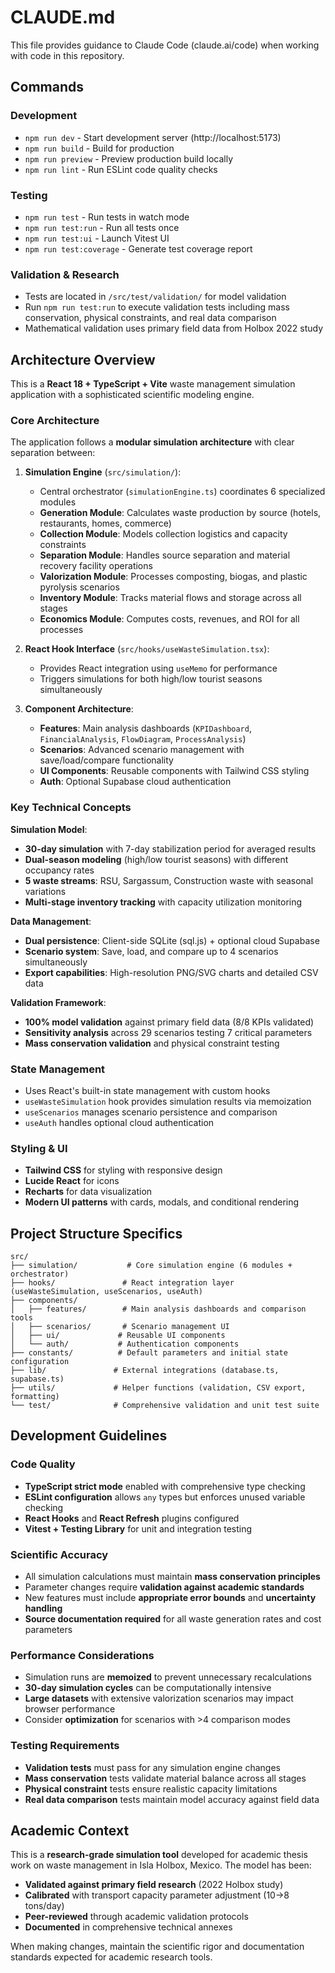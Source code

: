 # CLAUDE.md

This file provides guidance to Claude Code (claude.ai/code) when working with code in this repository.

## Commands

### Development
- `npm run dev` - Start development server (http://localhost:5173)
- `npm run build` - Build for production
- `npm run preview` - Preview production build locally
- `npm run lint` - Run ESLint code quality checks

### Testing
- `npm run test` - Run tests in watch mode
- `npm run test:run` - Run all tests once
- `npm run test:ui` - Launch Vitest UI
- `npm run test:coverage` - Generate test coverage report

### Validation & Research
- Tests are located in `/src/test/validation/` for model validation
- Run `npm run test:run` to execute validation tests including mass conservation, physical constraints, and real data comparison
- Mathematical validation uses primary field data from Holbox 2022 study

## Architecture Overview

This is a **React 18 + TypeScript + Vite** waste management simulation application with a sophisticated scientific modeling engine.

### Core Architecture
The application follows a **modular simulation architecture** with clear separation between:

1. **Simulation Engine** (`src/simulation/`): 
   - Central orchestrator (`simulationEngine.ts`) coordinates 6 specialized modules
   - **Generation Module**: Calculates waste production by source (hotels, restaurants, homes, commerce)
   - **Collection Module**: Models collection logistics and capacity constraints
   - **Separation Module**: Handles source separation and material recovery facility operations
   - **Valorization Module**: Processes composting, biogas, and plastic pyrolysis scenarios
   - **Inventory Module**: Tracks material flows and storage across all stages
   - **Economics Module**: Computes costs, revenues, and ROI for all processes

2. **React Hook Interface** (`src/hooks/useWasteSimulation.tsx`):
   - Provides React integration using `useMemo` for performance
   - Triggers simulations for both high/low tourist seasons simultaneously

3. **Component Architecture**:
   - **Features**: Main analysis dashboards (`KPIDashboard`, `FinancialAnalysis`, `FlowDiagram`, `ProcessAnalysis`)
   - **Scenarios**: Advanced scenario management with save/load/compare functionality
   - **UI Components**: Reusable components with Tailwind CSS styling
   - **Auth**: Optional Supabase cloud authentication

### Key Technical Concepts

**Simulation Model**: 
- **30-day simulation** with 7-day stabilization period for averaged results
- **Dual-season modeling** (high/low tourist seasons) with different occupancy rates
- **5 waste streams**: RSU, Sargassum, Construction waste with seasonal variations
- **Multi-stage inventory tracking** with capacity utilization monitoring

**Data Management**:
- **Dual persistence**: Client-side SQLite (sql.js) + optional cloud Supabase
- **Scenario system**: Save, load, and compare up to 4 scenarios simultaneously
- **Export capabilities**: High-resolution PNG/SVG charts and detailed CSV data

**Validation Framework**:
- **100% model validation** against primary field data (8/8 KPIs validated)
- **Sensitivity analysis** across 29 scenarios testing 7 critical parameters
- **Mass conservation validation** and physical constraint testing

### State Management
- Uses React's built-in state management with custom hooks
- `useWasteSimulation` hook provides simulation results via memoization
- `useScenarios` manages scenario persistence and comparison
- `useAuth` handles optional cloud authentication

### Styling & UI
- **Tailwind CSS** for styling with responsive design
- **Lucide React** for icons
- **Recharts** for data visualization
- **Modern UI patterns** with cards, modals, and conditional rendering

## Project Structure Specifics

```
src/
├── simulation/           # Core simulation engine (6 modules + orchestrator)
├── hooks/               # React integration layer (useWasteSimulation, useScenarios, useAuth)
├── components/
│   ├── features/        # Main analysis dashboards and comparison tools
│   ├── scenarios/       # Scenario management UI
│   ├── ui/             # Reusable UI components
│   └── auth/           # Authentication components
├── constants/          # Default parameters and initial state configuration
├── lib/               # External integrations (database.ts, supabase.ts)
├── utils/             # Helper functions (validation, CSV export, formatting)
└── test/              # Comprehensive validation and unit test suite
```

## Development Guidelines

### Code Quality
- **TypeScript strict mode** enabled with comprehensive type checking
- **ESLint configuration** allows `any` types but enforces unused variable checking
- **React Hooks** and **React Refresh** plugins configured
- **Vitest + Testing Library** for unit and integration testing

### Scientific Accuracy
- All simulation calculations must maintain **mass conservation principles**
- Parameter changes require **validation against academic standards**
- New features must include **appropriate error bounds** and **uncertainty handling**
- **Source documentation required** for all waste generation rates and cost parameters

### Performance Considerations
- Simulation runs are **memoized** to prevent unnecessary recalculations
- **30-day simulation cycles** can be computationally intensive
- **Large datasets** with extensive valorization scenarios may impact browser performance
- Consider **optimization** for scenarios with >4 comparison modes

### Testing Requirements
- **Validation tests** must pass for any simulation engine changes
- **Mass conservation** tests validate material balance across all stages
- **Physical constraint** tests ensure realistic capacity limitations
- **Real data comparison** tests maintain model accuracy against field data

## Academic Context

This is a **research-grade simulation tool** developed for academic thesis work on waste management in Isla Holbox, Mexico. The model has been:

- **Validated against primary field research** (2022 Holbox study)
- **Calibrated** with transport capacity parameter adjustment (10→8 tons/day)
- **Peer-reviewed** through academic validation protocols
- **Documented** in comprehensive technical annexes

When making changes, maintain the scientific rigor and documentation standards expected for academic research tools.